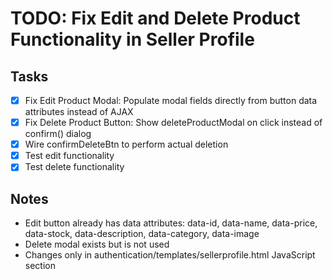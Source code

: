 # TODO: Fix Edit and Delete Product Functionality in Seller Profile

## Tasks

- [x] Fix Edit Product Modal: Populate modal fields directly from button data attributes instead of AJAX
- [x] Fix Delete Product Button: Show deleteProductModal on click instead of confirm() dialog
- [x] Wire confirmDeleteBtn to perform actual deletion
- [x] Test edit functionality
- [x] Test delete functionality

## Notes

- Edit button already has data attributes: data-id, data-name, data-price, data-stock, data-description, data-category, data-image
- Delete modal exists but is not used
- Changes only in authentication/templates/sellerprofile.html JavaScript section
